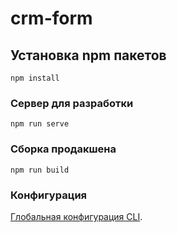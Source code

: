 # crm-form

## Установка npm пакетов
```
npm install
```

### Сервер для разработки
```
npm run serve
```

### Сборка продакшена
```
npm run build
```

### Конфигурация
[Глобальная конфигурация CLI](https://cli.vuejs.org/config/).
